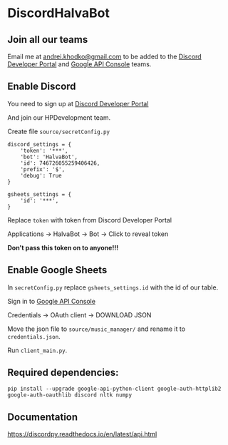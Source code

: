 # DiscordHalvaBot

## Join all our teams

Email me at andrei.khodko@gmail.com to be added to the [Discord Developer Portal](https://discord.com/developers/applications) and [Google API Console](https://console.developers.google.com) teams.

## Enable Discord

You need to sign up at [Discord Developer Portal](https://discord.com/developers/applications)

And join our HPDevelopment team.

Create file `source/secretConfig.py`

```
discord_settings = {
    'token': '***',
    'bot': 'HalvaBot',
    'id': 746726055259406426,
    'prefix': '$',
    'debug': True
}

gsheets_settings = {
    'id': '***',
}
```
Replace `token` with token from Discord Developer Portal

Applications -> HalvaBot -> Bot -> Click to reveal token

**Don't pass this token on to anyone!!!**

## Enable Google Sheets

In `secretConfig.py` replace `gsheets_settings.id` with the id of our table.

Sign in to [Google API Console](https://console.developers.google.com) 

Credentials -> OAuth client -> DOWNLOAD JSON

Move the json file to `source/music_manager/` and rename it to `credentials.json`.

Run `client_main.py`.

## Required dependencies:
``` shell
pip install --upgrade google-api-python-client google-auth-httplib2 google-auth-oauthlib discord nltk numpy
```

## Documentation

https://discordpy.readthedocs.io/en/latest/api.html
